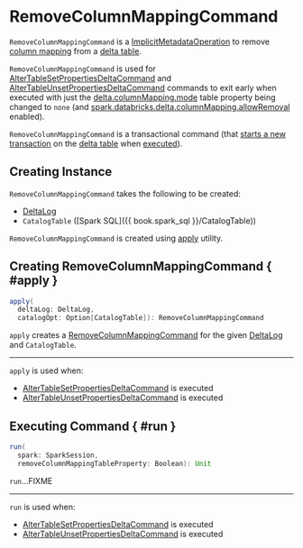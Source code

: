 # RemoveColumnMappingCommand

`RemoveColumnMappingCommand` is a [ImplicitMetadataOperation](../../ImplicitMetadataOperation.md) to remove [column mapping](../../column-mapping/index.md) from a [delta table](#deltaLog).

`RemoveColumnMappingCommand` is used for [AlterTableSetPropertiesDeltaCommand](AlterTableSetPropertiesDeltaCommand.md) and [AlterTableUnsetPropertiesDeltaCommand](AlterTableUnsetPropertiesDeltaCommand.md) commands to exit early when executed with just the [delta.columnMapping.mode](../../table-properties/DeltaConfigs.md#COLUMN_MAPPING_MODE) table property being changed to `none` (and [spark.databricks.delta.columnMapping.allowRemoval](../../configuration-properties/index.md#columnMapping.allowRemoval) enabled).

`RemoveColumnMappingCommand` is a transactional command (that [starts a new transaction](../../DeltaLog.md#withNewTransaction) on the [delta table](#deltaLog) when [executed](#run)).

## Creating Instance

`RemoveColumnMappingCommand` takes the following to be created:

* <span id="deltaLog"> [DeltaLog](../../DeltaLog.md)
* <span id="catalogOpt"> `CatalogTable` ([Spark SQL]({{ book.spark_sql }}/CatalogTable))

`RemoveColumnMappingCommand` is created using [apply](#apply) utility.

## Creating RemoveColumnMappingCommand { #apply }

```scala
apply(
  deltaLog: DeltaLog,
  catalogOpt: Option[CatalogTable]): RemoveColumnMappingCommand
```

`apply` creates a [RemoveColumnMappingCommand](#creating-instance) for the given [DeltaLog](../../DeltaLog.md) and `CatalogTable`.

---

`apply` is used when:

* [AlterTableSetPropertiesDeltaCommand](AlterTableSetPropertiesDeltaCommand.md) is executed
* [AlterTableUnsetPropertiesDeltaCommand](AlterTableUnsetPropertiesDeltaCommand.md) is executed

## Executing Command { #run }

```scala
run(
  spark: SparkSession,
  removeColumnMappingTableProperty: Boolean): Unit
```

`run`...FIXME

---

`run` is used when:

* [AlterTableSetPropertiesDeltaCommand](AlterTableSetPropertiesDeltaCommand.md) is executed
* [AlterTableUnsetPropertiesDeltaCommand](AlterTableUnsetPropertiesDeltaCommand.md) is executed
